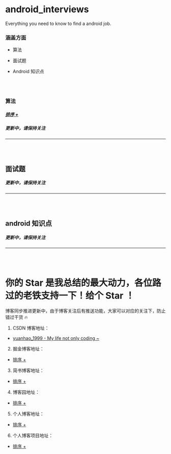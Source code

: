 # android_interviews

Everything you need to know to find a android job. 

### 涵盖方面

- 算法 

- 面试题 

- Android 知识点

<br>
<br>

### 算法

##### [排序 + ](https://github.com/FishInWater-1999/SQLiteSample)

##### 更新中，请保持关注

----

<br>
<br>

## 面试题

##### 更新中，请保持关注

----

<br>
<br>

## android 知识点

##### 更新中，请保持关注

----

<br>
<br>

# 你的 Star 是我总结的最大动力，各位路过的老铁支持一下！给个 Star ！

博客同步推进更新中，由于博客关注后有推送功能，大家可以对应的关注下，防止错过干货 🔥

1. CSDN 博客地址：
- [yuanhao_1999 - My life not only coding ~](https://blog.csdn.net/qq_43377749)

2. 掘金博客地址：
- [排序 + ](https://github.com/FishInWater-1999/SQLiteSample)

3. 简书博客地址：
- [排序 + ](https://github.com/FishInWater-1999/SQLiteSample)

4. 博客园地址：
- [排序 + ](https://github.com/FishInWater-1999/SQLiteSample)

5. 个人博客地址：
- [排序 + ](https://github.com/FishInWater-1999/SQLiteSample)

6. 个人博客项目地址：
- [排序 + ](https://github.com/FishInWater-1999/SQLiteSample)

<br>
